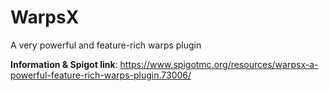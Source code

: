 # WarpsX
A very powerful and feature-rich warps plugin

**Information & Spigot link**: https://www.spigotmc.org/resources/warpsx-a-powerful-feature-rich-warps-plugin.73006/
